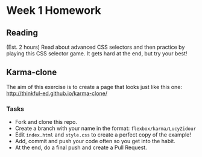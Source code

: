 # Week 1 Homework

## Reading

(Est. 2 hours) Read about advanced CSS selectors and then practice by playing this CSS selector game. It gets hard at the end, but try your best!

## Karma-clone

The aim of this exercise is to create a page that looks just like this one: http://thinkful-ed.github.io/karma-clone/

### Tasks

- Fork and clone this repo.
- Create a branch with your name in the format: `flexbox/karma/LucyZidour`
- Edit `index.html` and `style.css` to create a perfect copy of the example!
- Add, commit and push your code often so you get into the habit.
- At the end, do a final push and create a Pull Request.
